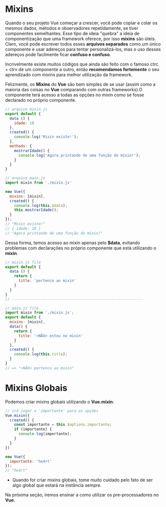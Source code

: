 # Mixins

Quando o seu projeto Vue começar a crescer, você pode copiar e colar os mesmos dados, métodos e observadores repetidamente, se tiver componentes semelhantes. Esse tipo de ideia "quebra" a ideia de componentização que uma framework oferece, por isso **mixins** são úteis. Claro, você pode escrever todos esses **arquivos separados** como um único componente e usar adereços para tentar personalizá-los, mas o uso desses adereços pode facilmente ficar **confuso e confuso**. 

Incrivelmente existe muitos códigos que ainda são feito com o famoso ctrc + ctrv de um componente a outro, então **recomendamos fortemente** o seu aprendizado com mixins para melhor utilização da framework.

Felizmente, os **Mixins** do **Vue** são bem simples de se usar (assim como a maioria das coisas no **Vue** comparando com outras frameworks).O componente terá acesso a todas as opções no mixin como se fosse declarado no próprio componente.

```js
// arquivo mixin.js
export default {
  data () {
    idade: 18
  },
  created() {
    console.log('Mixin existe!');
  },
  methods: {
    mostrarIdade() {
      console.log('Agora printando de uma função do mixin!');
    }
  }
}

// arquivo main.js
import mixin from './mixin.js'

new Vue({
  mixins: [mixin],
  created() {
    console.log(this.$data);
    this.mostrarIdade();
  }
});
// "Mixin existe!"
// { idade: 18 }
// "Agora printando de uma função do mixin!"
```

Dessa forma, temos acesso ao mixin apenas pelo **$data**, evitando problemas com declarações no próprio componente que está utilizando o **mixin**.

```js
// mixin.js file
export default {
  data () {
    return {
      title: 'pertenco ao mixin'
    }
  }
}
// -----------------------------------------------------------

// main.js file
import mixin from './mixin.js';
export default {
  mixins: [mixin],
  data() {
    return {
      title: '>NÃO< estou no mixin'
    }
  },
  created() {
    console.log(this.title);
  }
}
// => ">NÃO< pertenco ao mixin"
```

# Mixins Globais

Podemos criar mixins globais utilizando o **Vue.mixin**:

```js
// irá jogar o 'importante' para as opções
Vue.mixin({
  created() {
    const importante = this.$options.importante;
    if (importante) {
      console.log(importante);
    }
  }
})

new Vue({
  importante: 'he4rt'
});
// "he4rt"
```

* Quando for criar mixins globais, tome muito cuidado pelo fato de ser algo global que estará na instância sempre.

Na próxima seção, iremos ensinar a como utilizar os pre-processadores no **Vue**.